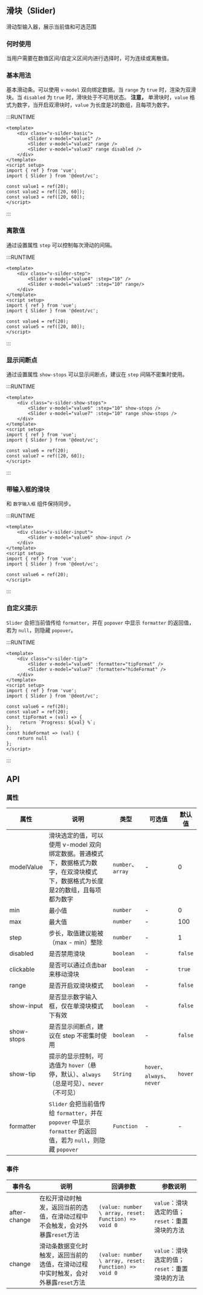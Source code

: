 ## 滑块（Slider)
滑动型输入器，展示当前值和可选范围

### 何时使用
当用户需要在数值区间/自定义区间内进行选择时，可为连续或离散值。

### 基本用法
基本滑动条。可以使用 `v-model` 双向绑定数据。当 `range` 为 `true` 时，渲染为双滑块。当 `disabled` 为 `true` 时，滑块处于不可用状态。
**注意，** 单滑块时，`value` 格式为数字，当开启双滑块时，`value` 为长度是2的数组，且每项为数字。

:::RUNTIME
```vue
<template>
	<div class="v-silder-basic">
		<Slider v-model="value1" />
		<Slider v-model="value2" range />
		<Slider v-model="value3" range disabled />
	</div>
</template>
<script setup>
import { ref } from 'vue';
import { Slider } from '@deot/vc';

const value1 = ref(20);
const value2 = ref([20, 60]);
const value3 = ref([20, 60]);
</script>
```
:::

### 离散值

通过设置属性 `step` 可以控制每次滑动的间隔。

:::RUNTIME
```vue
<template>
	<div class="v-silder-step">
		<Slider v-model="value4" :step="10" />
		<Slider v-model="value5" :step="10" range/>
	</div>
</template>
<script setup>
import { ref } from 'vue';
import { Slider } from '@deot/vc';

const value4 = ref(20);
const value5 = ref([20, 80]);
</script>
```
:::

### 显示间断点
通过设置属性 `show-stops` 可以显示间断点，建议在 `step` 间隔不密集时使用。

:::RUNTIME
```vue
<template>
	<div class="v-silder-show-stops">
		<Slider v-model="value6" :step="10" show-stops />
		<Slider v-model="value7" :step="10" range show-stops />
	</div>
</template>
<script setup>
import { ref } from 'vue';
import { Slider } from '@deot/vc';

const value6 = ref(20);
const value7 = ref([20, 60]);
</script>
```
:::

### 带输入框的滑块
和 `数字输入框` 组件保持同步。

:::RUNTIME
```vue
<template>
	<div class="v-silder-input">
		<Slider v-model="value6" show-input />
	</div>
</template>
<script setup>
import { ref } from 'vue';
import { Slider } from '@deot/vc';

const value6 = ref(20);
</script>
```
:::

### 自定义提示
`Slider` 会把当前值传给 `formatter`，并在 `popover` 中显示 `formatter` 的返回值，若为 `null`，则隐藏 `popover`。

:::RUNTIME
```vue
<template>
	<div class="v-silder-tip">
		<Slider v-model="value6" :formatter="tipFormat" />
		<Slider v-model="value7" :formatter="hideFormat" />
	</div>
</template>
<script setup>
import { ref } from 'vue';
import { Slider } from '@deot/vc';

const value6 = ref(20);
const value7 = ref(20);
const tipFormat = (val) => {
	 return `Progress: ${val} %`;
};
const hideFormat => (val) {
	return null
};
</script>
```
:::

## API

### 属性
| 属性         | 说明                                                                                     | 类型                | 可选值                      | 默认值     |
| ---------- | -------------------------------------------------------------------------------------- | ----------------- | ------------------------ | ------- |
| modelValue      | 滑块选定的值，可以使用 v-model 双向绑定数据。普通模式下，数据格式为数字，在双滑块模式下，数据格式为长度是2的数组，且每项都为数字                  | `number`、 `array` | -                        | 0       |
| min        | 最小值                                                                                    | `number`          | -                        | 0       |
| max        | 最大值                                                                                    | `number`          | -                        | 100     |
| step       | 步长，取值建议能被（max - min）整除                                                                 | `number`          | -                        | 1       |
| disabled   | 是否禁用滑块                                                                                 | `boolean`         | -                        | `false` |
| clickable  | 是否可以通过点击bar来移动滑块                                                                       | `boolean`         | -                        | `true`  |
| range      | 是否开启双滑块模式                                                                              | `boolean`         | -                        | `false` |
| show-input | 是否显示数字输入框，仅在单滑块模式下有效                                                                   | `boolean`         | -                        | `false` |
| show-stops | 是否显示间断点，建议在 step 不密集时使用                                                                | `boolean`         | -                        | `false` |
| show-tip   | 提示的显示控制，可选值为 `hover`（悬停，默认）、`always`（总是可见）、`never`（不可见）                                | `String`          | `hover`、`always`、`never` | `hover` |
| formatter  | `Slider` 会把当前值传给 `formatter`，并在 `popover` 中显示 `formatter` 的返回值，若为 `null`，则隐藏 `popover` | `Function`        | -                        | -       |


### 事件

| 事件名          | 说明                                           | 回调参数                                                 | 参数说明                           |
| ------------ | -------------------------------------------- | ---------------------------------------------------- | ------------------------------ |
| after-change | 在松开滑动时触发，返回当前的选值，在滑动过程中不会触发，会对外暴露`reset`方法   | `(value: number \ array, reset: Function) => void 0` | `value`：滑块选定的值；`reset`：重置滑块的方法 |
| change       | 滑动条数据变化时触发，返回当前的选值，在滑动过程中实时触发，会对外暴露`reset`方法 | `(value: number \ array, reset: Function) => void 0` | `value`：滑块选定的值；`reset`：重置滑块的方法 |
